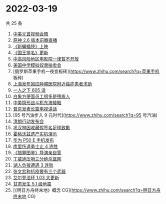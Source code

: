 # 2022-03-19

共 25 条

<!-- BEGIN ZHIHUSEARCH -->
<!-- 最后更新时间 Sat Mar 19 2022 17:09:35 GMT+0800 (China Standard Time) -->
1. [中美元首视频会晤](https://www.zhihu.com/search?q=中美元首会晤)
1. [原神 2.6 版本前瞻直播 ](https://www.zhihu.com/search?q=原神)
1. [《新蝙蝠侠》上映](https://www.zhihu.com/search?q=新蝙蝠侠)
1. [《国王排名》更新](https://www.zhihu.com/search?q=国王排名)
1. [中高风险地区电影院一律暂不开放](https://www.zhihu.com/search?q=国家电影局发文)
1. [美国中学模拟奴隶拍卖会](https://www.zhihu.com/search?q=模拟奴隶拍卖会)
1. [俄罗斯苹果手机一夜变板砖](https://www.zhihu.com/search?q=苹果手机 板砖)
1. [上海发布回应肿瘤医院附近癌症患者求助](https://www.zhihu.com/search?q=上海发布回应癌症患者求助)
1. [一人之下 605 话](https://www.zhihu.com/search?q=一人之下)
1. [白象方便面员工很多是残疾人](https://www.zhihu.com/search?q=白象)
1. [中美隐形战斗机东海接触](https://www.zhihu.com/search?q=中美隐形战斗机)
1. [普京发表长篇电视讲话](https://www.zhihu.com/search?q=普京长篇电视讲话)
1. [95 号汽油步入 9 元时代](https://www.zhihu.com/search?q=95 号汽油)
1. [清朗行动发布会](https://www.zhihu.com/search?q=清朗行动)
1. [巩汉林因收藏假签名足球致歉](https://www.zhihu.com/search?q=巩汉林)
1. [霍格沃兹遗产实机演示](https://www.zhihu.com/search?q=霍格沃兹遗产)
1. [华为 P50 E 手机发布](https://www.zhihu.com/search?q=华为P50E)
1. [库里伤退勇士止 4 连胜](https://www.zhihu.com/search?q=勇士)
1. [《猎罪图鉴》导演亲自答](https://www.zhihu.com/search?q=猎罪图鉴)
1. [丁威迪压哨三分绝杀篮网](https://www.zhihu.com/search?q=篮网)
1. [湖人负狼遭遇 3 连败](https://www.zhihu.com/search?q=湖人)
1. [张文宏称抗疫要有三个武器](https://www.zhihu.com/search?q=张文宏)
1. [ 艾尔登法环 1.03 大更新](https://www.zhihu.com/search?q=艾尔登法环更新)
1. [甘肃发生 5.1 级地震](https://www.zhihu.com/search?q=甘肃地震)
1. [《明日方舟终末地》概念 CG](https://www.zhihu.com/search?q=明日方舟终末地 CG)
<!-- END ZHIHUSEARCH -->
